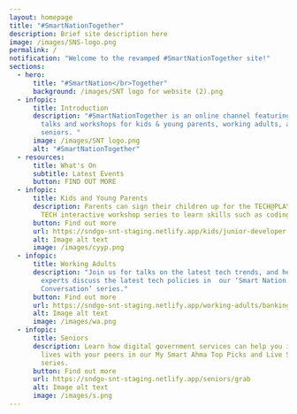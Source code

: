 ```yaml
---
layout: homepage
title: "#SmartNationTogether"
description: Brief site description here
image: /images/SNS-logo.png
permalink: /
notification: "Welcome to the revamped #SmartNationTogether site!"
sections:
  - hero:
      title: "#SmartNation</br>Together"
      background: /images/SNT logo for website (2).png
  - infopic:
      title: Introduction
      description: "#SmartNationTogether is an online channel featuring tech-related
        talks and workshops for kids & young parents, working adults, and
        seniors. "
      image: /images/SNT logo.png
      alt: "#SmartNationTogether"
  - resources:
      title: What's On
      subtitle: Latest Events
      button: FIND OUT MORE
  - infopic:
      title: Kids and Young Parents
      description: Parents can sign their children up for the TECH@PLAY or FUN WITH
        TECH interactive workshop series to learn skills such as coding and AI.
      button: Find out more
      url: https://sndgo-snt-staging.netlify.app/kids/junior-developer
      alt: Image alt text
      image: /images/cyyp.png
  - infopic:
      title: Working Adults
      description: "Join us for talks on the latest tech trends, and hear our subject
        experts discuss the latest tech policies in  our ‘Smart Nation: In
        Conversation’ series."
      button: Find out more
      url: https://sndgo-snt-staging.netlify.app/working-adults/banking-finance
      alt: Image alt text
      image: /images/wa.png
  - infopic:
      title: Seniors
      description: Learn how digital government services can help you in your daily
        lives with your peers in our My Smart Ahma Top Picks and Live Smart
        series.
      button: Find out more
      url: https://sndgo-snt-staging.netlify.app/seniors/grab
      alt: Image alt text
      image: /images/s.png
---
```


